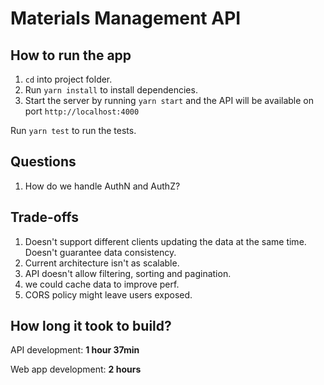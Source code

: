 # Materials Management API

## How to run the app
1. `cd` into project folder.
2. Run `yarn install` to install dependencies.
3. Start the server by running `yarn start` and the API will be available on port 
`http://localhost:4000`

Run `yarn test` to run the tests.

## Questions
1. How do we handle AuthN and AuthZ?

## Trade-offs
1. Doesn't support different clients updating the data at the same time. Doesn't guarantee data consistency.
1. Current architecture isn't as scalable.
1. API doesn't allow filtering, sorting and pagination.
1. we could cache data to improve perf.
1. CORS policy might leave users exposed.

## How long it took to build?
API development: **1 hour 37min**

Web app development: **2 hours**